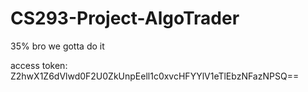 # CS293-Project-AlgoTrader
35% bro we gotta do it

access token:
Z2hwX1Z6dVlwd0F2U0ZkUnpEell1c0xvcHFYYlV1eTlEbzNFazNPSQ==
